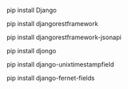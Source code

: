 pip install Django

pip install djangorestframework

pip install djangorestframework-jsonapi

pip install djongo

pip install django-unixtimestampfield

pip install django-fernet-fields